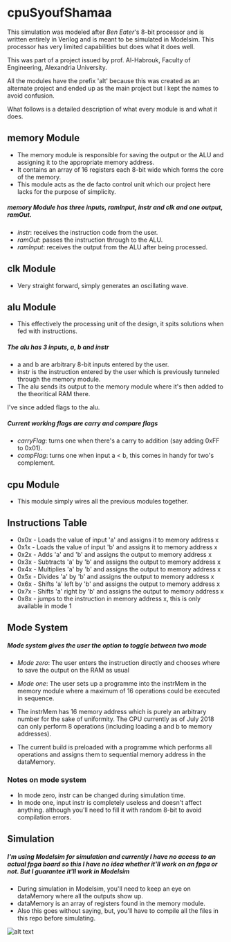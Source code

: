 # cpuSyoufShamaa

This simulation was modeled after *Ben Eater*'s 8-bit processor and is written entirely in Verilog
and is meant to be simulated in Modelsim.
This processor has very limited capabilities but does what it does well.

This was part of a project issued by prof. Al-Habrouk, Faculty of Engineering, Alexandria University.

All the modules have the prefix 'alt' because this was created as an alternate project
and ended up as the main project but I kept the names to avoid confusion.

What follows is a detailed description of what every module is and what it does.

## memory Module

* The memory module is responsible for saving the output or the ALU and assigning it
to the appropriate memory address.
* It contains an array of 16 registers each 8-bit wide which forms the core of the memory.
* This module acts as the de facto control unit which our project here lacks for the purpose
of simplicity.

##### memory Module has three inputs, ramInput, instr and clk and one output, ramOut.
* *instr*: receives the instruction code from the user.
* *ramOut*: passes the instruction through to the ALU.
* *ramInput*: receives the output from the ALU after being processed.

## clk Module

* Very straight forward, simply generates an oscillating wave.

## alu Module

* This effectively the processing unit of the design, it spits solutions when fed with instructions.

##### The alu has 3 inputs, a, b and instr
* a and b are arbitrary 8-bit inputs entered by the user.
* instr is the instruction entered by the user which is previously tunneled through the memory module.
* The alu sends its output to the memory module where it's then added to the theoritical RAM there.

I've since added flags to the alu.

##### Current working flags are carry and compare flags
* *carryFlag*: turns one when there's a carry to addition (say adding 0xFF to 0x01).
* *compFlag*: turns one when input a < b, this comes in handy for two's complement.

## cpu Module

* This module simply wires all the previous modules together.

## Instructions Table

* 0x0x - Loads the value of input 'a' and assigns it to memory address x
* 0x1x - Loads the value of input 'b' and assigns it to memory address x
* 0x2x - Adds 'a' and 'b' and assigns the output to memory address x
* 0x3x - Subtracts 'a' by 'b' and assigns the output to memory address x
* 0x4x - Multiplies 'a' by 'b' and assigns the output to memory address x
* 0x5x - Divides 'a' by 'b' and assigns the output to memory address x
* 0x6x - Shifts 'a' left by 'b' and assigns the output to memory address x
* 0x7x - Shifts 'a' right by 'b' and assigns the output to memory address x
* 0x8x - jumps to the instruction in memory address x, this is only available in mode 1


## Mode System

##### Mode system gives the user the option to toggle between two mode

* *Mode zero*: The user enters the instruction directly and chooses where to save the output on the RAM as usual
* *Mode one*: The user sets up a programme into the instrMem in the memory module where a maximum of 16 operations 
could be executed in sequence.


* The instrMem has 16 memory address which is purely an arbitrary number for the sake of uniformity. The CPU currently as of July 2018 can only perform 8 operations (including loading a and b to memory addresses).
* The current build is preloaded with a programme which performs all operations and assigns them to sequential memory address in the dataMemory.

### Notes on mode system

* In mode zero, instr can be changed during simulation time.
* In mode one, input instr is completely useless and doesn't affect anything. although you'll need to fill it with random 8-bit to avoid
compilation errors.

## Simulation

##### I'm using Modelsim for simulation and currently I have no access to an actual fpga board so this I have no idea whether it'll work on an fpga or not. But I guarantee it'll work in Modelsim

* During simulation in Modelsim, you'll need to keep an eye on dataMemory where all the outputs show up.
* dataMemory is an array of registers found in the memory module.
* Also this goes without saying, but, you'll have to compile all the files in this repo before simulating.

![alt text](https://github.com/OsamaAdam98/cpuSyoufShamaa/blob/master/sample%20sim.png)
